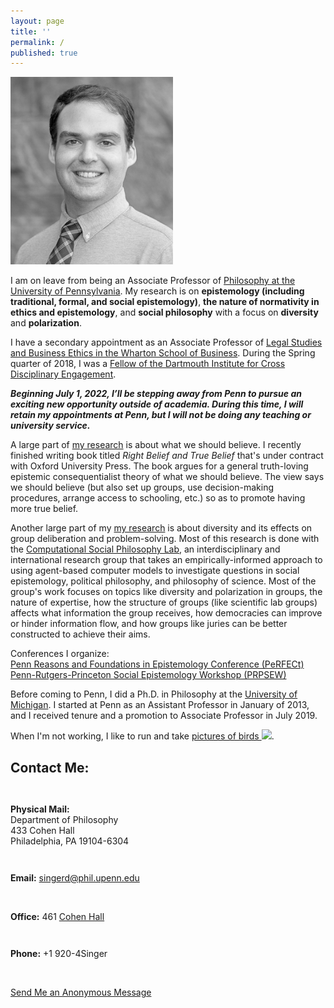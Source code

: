```yaml
---
layout: page
title: ''
permalink: /
published: true
---
```

<div style="width: 100%;" markdown="1">

<dl class="captioned-img alignright" style="max-width:260px">
  
  <dt><img src="images/singer-2.jpg" alt="Picture of Daniel J. Singer" /></dt>
  
</dl>

I am on leave from being an Associate Professor of [Philosophy at the University of Pennsylvania](http://philosophy.sas.upenn.edu/). My research is on **epistemology (including traditional, formal, and social epistemology)**, **the nature of normativity in ethics and epistemology**, and **social philosophy** with a focus on **diversity** and **polarization**. 

I have a secondary appointment as an Associate Professor of [Legal Studies and Business Ethics in the Wharton School of Business](https://lgst.wharton.upenn.edu/). During the Spring quarter of 2018, I was a [Fellow of the Dartmouth Institute for Cross Disciplinary Engagement](http://ice.dartmouth.edu/fellows-program/daniel-singer).

**_Beginning July 1, 2022, I’ll be stepping away from Penn to pursue an exciting new opportunity outside of academia. During this time, I will retain my appointments at Penn, but I will not be doing any teaching or university service._**

A large part of [my research](http://www.danieljsinger.com/research/) is about what we should believe. I recently finished writing book titled _Right Belief and True Belief_ that's under contract with Oxford University Press. The book argues for a general truth-loving epistemic consequentialist theory of what we should believe. The view says we should believe (but also set up groups, use decision-making procedures, arrange access to schooling, etc.) so as to promote having more true belief. 

Another large part of my [my research](http://www.danieljsinger.com/research/) is about diversity and its effects on group deliberation and problem-solving. Most of this research is done with the [Computational Social Philosophy Lab](/CSPL/), an interdisciplinary and international research group that takes an empirically-informed approach to using agent-based computer models to investigate questions in social epistemology, political philosophy, and philosophy of science. Most of the group's work focuses on topics like diversity and polarization in groups, the nature of expertise, how the structure of groups (like scientific lab groups) affects what information the group receives, how democracies can improve or hinder information flow, and how groups like juries can be better constructed to achieve their aims. 

Conferences I organize:  
[Penn Reasons and Foundations in Epistemology Conference (PeRFECt)](http://www.danieljsinger.com/PeRFECt5/)  
[Penn-Rutgers-Princeton Social Epistemology Workshop (PRPSEW)](http://www.danieljsinger.com/PRPSEW/)

Before coming to Penn, I did a Ph.D. in Philosophy at the [University of Michigan](http://www.lsa.umich.edu/philosophy/). I started at Penn as an Assistant Professor in January of 2013, and I received tenure and a promotion to Associate Professor in July 2019.
</div>

When I'm not working, I like to run and take <a target="_blank" href="https://www.instagram.com/philosophydan/">pictures of birds  <img style="height:.8em;vertical-align:baseline;" src="http://www.danieljsinger.com/images/instaicon.png" /></a>.


<a id="contact"></a>
<h2>Contact Me:</h2>

<div class="grid-container outline">
  <div class="row" style="padding-bottom: 1em">
    <div class="col-2" style="padding-top: 1em;">
    <p><b>Physical Mail:</b><br />
      Department of Philosophy<br />
      433 Cohen Hall<br />
      Philadelphia, PA 19104-6304</p>
    </div>
    <div class="col-2" style="padding-top: 1em;">
      <p><b>Email:</b> <a href="mailto:singerd@phil.upenn.edu">singerd@phil.upenn.edu</a></p>
      <br />
      <p><b>Office:</b> 461 <a href="http://www.facilities.upenn.edu/maps/locations/cohen-hall-claudia">Cohen Hall</a></p>
    </div>
    <div class="col-2" style="padding-top: 1em;">
      <p><b>Phone:</b> +1 920-4Singer</p>
      <br />
      <p><a href="http://www.danieljsinger.com/anonmessage/">Send Me an Anonymous Message</a></p>
    </div>
  </div>
</div>
